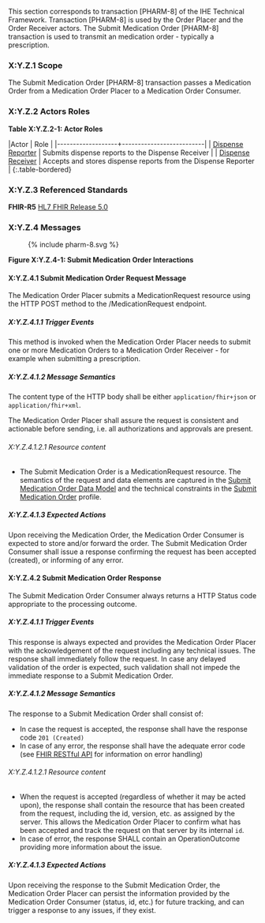 This section corresponds to transaction [PHARM-8] of the IHE Technical Framework. Transaction [PHARM-8] is used by the Order Placer and the Order Receiver actors. The Submit Medication Order [PHARM-8] transaction is used to transmit an medication order - typically a prescription.

### X:Y.Z.1 Scope

The Submit Medication Order [PHARM-8] transaction passes a Medication Order from a Medication Order Placer to a Medication Order Consumer.

### X:Y.Z.2 Actors Roles

**Table X:Y.Z.2-1: Actor Roles**

|Actor | Role |
|-------------------+--------------------------|
| [Dispense Reporter](actors-transactions.html#dispense-reporter) | Submits dispense reports to the Dispense Receiver |
| [Dispense Receiver](actors-transactions.html#dispense-receiver) | Accepts and stores dispense reports from the Dispense Reporter |
{:.table-bordered}

### X:Y.Z.3 Referenced Standards

**FHIR-R5** [HL7 FHIR Release 5.0](http://www.hl7.org/FHIR/R5)

### X:Y.Z.4 Messages

<figure>
{% include pharm-8.svg %}
</figure>


**Figure X:Y.Z.4-1: Submit Medication Order Interactions**

#### X:Y.Z.4.1 Submit Medication Order Request Message
The Medication Order Placer submits a MedicationRequest resource using the HTTP POST method to the /MedicationRequest endpoint.

##### X:Y.Z.4.1.1 Trigger Events

This method is invoked when the Medication Order Placer needs to submit one or more Medication Orders to a Medication Order Receiver - for example when submitting a prescription. 

##### X:Y.Z.4.1.2 Message Semantics

The content type of the HTTP body shall be either `application/fhir+json` or `application/fhir+xml`.

The Medication Order Placer shall assure the request is consistent and actionable before sending, i.e. all authorizations and approvals are present. 

###### X:Y.Z.4.1.2.1 Resource content

* The Submit Medication Order is a MedicationRequest resource.
The semantics of the request and data elements are captured in the [Submit Medication Order Data Model](StructureDefinition-PrescriptionModel.html) and the technical constraints in the [Submit Medication Order](StructureDefinition-SupplyRequest.html) profile.


##### X:Y.Z.4.1.3 Expected Actions
Upon receiving the Medication Order, the Medication Order Consumer is expected to store and/or forward the order.
The Submit Medication Order Consumer shall issue a response confirming the request has been accepted (created), or informing of any error. 




#### X:Y.Z.4.2 Submit Medication Order Response
The Submit Medication Order Consumer always returns a HTTP Status code appropriate to the processing outcome.

##### X:Y.Z.4.1.1 Trigger Events

This response is always expected and provides the Medication Order Placer with the ackowledgement of the request including any technical issues.
The response shall immediately follow the request.
In case any delayed validation of the order is expected, such validation shall not impede the immediate response to a Submit Medication Order.


##### X:Y.Z.4.1.2 Message Semantics

The response to a Submit Medication Order shall consist of:
* In case the request is accepted, the response shall have the response code `201 (Created)`
* In case of any error, the response shall have the adequate error code (see [FHIR RESTful API](https://hl7.org/fhir/R5/http.html) for information on error handling)


###### X:Y.Z.4.1.2.1 Resource content

* When the request is accepted (regardless of whether it may be acted upon), the response shall contain the resource that has been created from the request, including the id, version, etc. as assigned by the server. This allows the Medication Order Placer to confirm what has been accepted and track the request on that server by its internal `id`.
* In case of error, the response SHALL contain an OperationOutcome providing more information about the issue.

##### X:Y.Z.4.1.3 Expected Actions
Upon receiving the response to the Submit Medication Order, the Medication Order Placer can persist the information provided by the Medication Order Consumer (status, id, etc.) for future tracking, and can trigger a response to any issues, if they exist.